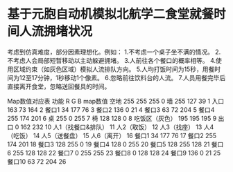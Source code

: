 # 基于元胞自动机模拟北航学二食堂就餐时间人流拥堵状况
考虑到仿真难度，部分因素理想化。例如：
1.不考虑一个桌子坐不满的情况。
2.不考虑人会局部短暂移动以主动躲避拥堵。
3.人前往各个餐口的概率相等。
4.使用区域约束（如灰色区域）模拟人流排队方向。
5.人均打饭时间为15秒，用餐时间为12至17分钟，1秒移动1个像素。
6.忽略前往饮料台的人流。 
7.人员用餐完毕后直接离开食堂，忽略送回餐具的时间。

Map数值对应表
功能	R	G	B	map数值
空地	255	255	255	0
墙	255	127	39	1
入口	163	73	164	2
餐口1	34	177	76	3
餐口2	136	0	21	4
餐口3	63	72	204	5
餐口4	255	174	201	6
桌	255	0	255	7
椅	128	128	0	8
吃饭区（灰色）	195	195	195	9
出口	0	162	232	10
人1（找餐口&排队）				11
人2（取饭）				12
人3（找座）				13
人4（吃饭）				14
人5（送餐盘）				15
人6（离开）				16
餐口1	34	177	76	17
餐口2	255	174	201	18
餐口3	128	255	0	19
餐口4	128	0	255	20
餐口5	128	255	128	21
餐口6	255	128	128	22
餐口7	0	255	255	23
餐口8	0	128	128	24
餐口9	136	0	21	25
餐口10	63	72	204	26
